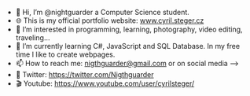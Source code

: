 - 👋 Hi, I’m @nightguarder a Computer Science student.
- 🌐 This is my official portfolio website: www.cyril.steger.cz
- 👀 I’m interested in programming, learning, photography, video editing, traveling...
- 🌱 I’m currently learning C#, JavaScript and SQL Database. In my free time I like to create webpages.
- 📫 How to reach me: nigthguarder@gmail.com or on social media -->
- 📢 Twitter: https://twitter.com/Nigthguarder 
- 🎬 Youtube: https://www.youtube.com/user/cyrilsteger/
